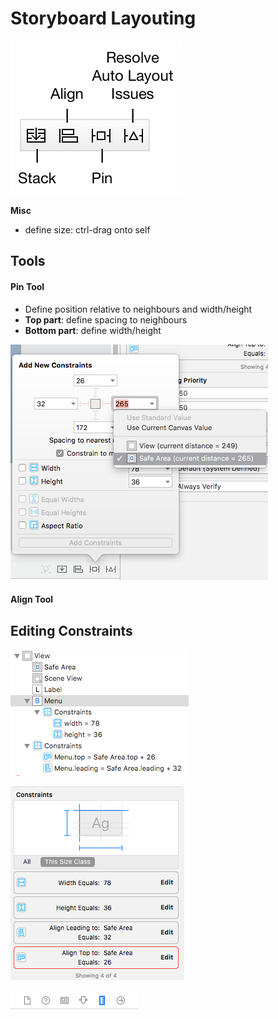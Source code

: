 # Storyboard Layouting


![xcode_layout_tools.png](img/xcode_layout_tools.png)



**Misc**
- define size: ctrl-drag onto self

## Tools

#### Pin Tool

- Define position relative to neighbours and width/height
- **Top part**: define spacing to neighbours
- **Bottom part**: define width/height

![spacing_contraints.png](img/spacing_contraints.png)


#### Align Tool



## Editing Constraints



![constraint_list.png](img/constraint_list.png)

![editing_constraints.png](img/editing_constraints.png)

![size_inspector_bar.png](img/size_inspector_bar.png)
